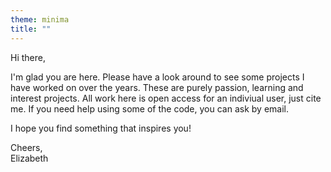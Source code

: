 ```yaml
---
theme: minima
title: ""
---
```


Hi there, 

I'm glad you are here. Please have a look around to see some projects I have worked on over the years. These are purely passion, learning and interest projects. All work here is open access for an indiviual user, just cite me. If you need help using some of the code, you can ask by email.

I hope you find something that inspires you!

Cheers,  
Elizabeth

